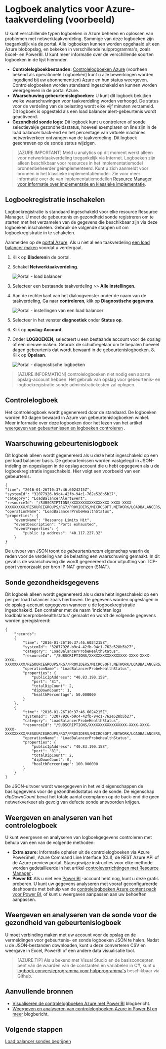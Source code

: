 <properties
   pageTitle="Activiteiten, gebeurtenissen en items controleren voor Load Balancer | Microsoft Azure"
   description="Informatie over het alert gebeurtenissen inschakelen en gezondheid status registratie voor Azure Load Balancer probe"
   services="load-balancer"
   documentationCenter="na"
   authors="sdwheeler"
   manager="carmonm"
   editor="tysonn"
   tags="azure-resource-manager"
/>
<tags
   ms.service="load-balancer"
   ms.devlang="na"
   ms.topic="article"
   ms.tgt_pltfrm="na"
   ms.workload="infrastructure-services"
   ms.date="10/24/2016"
   ms.author="sewhee" />

# <a name="log-analytics-for-azure-load-balancer-preview"></a>Logboek analytics voor Azure-taakverdeling (voorbeeld)

U kunt verschillende typen logboeken in Azure beheren en oplossen van problemen met netwerktaakverdeling. Sommige van deze logboeken zijn toegankelijk via de portal. Alle logboeken kunnen worden opgehaald uit een Azure blobopslag, en bekeken in verschillende hulpprogramma's, zoals Excel- en PowerBI. U kunt meer informatie over de verschillende soorten logboeken in de lijst hieronder.

- **Controlelogboekbestanden:** [Controlelogboeken Azure](../../articles/monitoring-and-diagnostics/insights-debugging-with-events.md) (voorheen bekend als operationele Logboeken) kunt u alle bewerkingen worden ingediend bij uw abonnement(en) Azure en hun status weergeven. Controlelogboeken worden standaard ingeschakeld en kunnen worden weergegeven in de portal Azure.
- **Waarschuwing gebeurtenislogboeken:** U kunt dit logboek bekijken welke waarschuwingen voor taakverdeling worden verhoogd. De status voor de verdeling van de belasting wordt elke vijf minuten verzameld. Dit logboek is opgesteld als een load balancer alert-gebeurtenis wordt geactiveerd.
- **Gezondheid sonde logs:** Dit logboek kunt u controleren of sonde selectievakje gezondheidsstatus, hoeveel exemplaren on line zijn in de load balancer back-end en het percentage van virtuele machines netwerkverkeer ontvangen van de taakverdeling. Dit logboek geschreven op de sonde status wijzigen.

>[AZURE.IMPORTANT] Meld u analytics op dit moment werkt alleen voor netwerktaakverdeling toegankelijk via Internet. Logboeken zijn alleen beschikbaar voor resources in het implementatiemodel bronnenbeheerder geïmplementeerd. Kunt u zich aanmeldt voor bronnen in het klassieke implementatiemodel. Zie voor meer informatie over de van implementatiemodellen [Resource Manager voor informatie over implementatie en klassieke implementatie](../../articles/resource-manager-deployment-model.md).

## <a name="enable-logging"></a>Logboekregistratie inschakelen

Logboekregistratie is standaard ingeschakeld voor elke resource Resource Manager. U moet de gebeurtenis en gezondheid sonde registreren om te starten met het verzamelen van de gegevens die beschikbaar zijn via deze logboeken inschakelen. Gebruik de volgende stappen uit om logboekregistratie in te schakelen.

Aanmelden op de [portal Azure](http://portal.azure.com). Als u niet al een taakverdeling [een load balancer maken](load-balancer-get-started-internet-arm-ps.md) voordat u verdergaat.

1. Klik op **Bladeren**in de portal.
2. Schakel **Netwerktaakverdeling**.

    ![Portal - load balancer](./media/load-balancer-monitor-log/load-balancer-browse.png)

3. Selecteer een bestaande taakverdeling >> **Alle instellingen**.
4. Aan de rechterkant van het dialoogvenster onder de naam van de taakverdeling, Ga naar **controleren**, klik op **Diagnostische gegevens**.

    ![Portal - instellingen van een load balancer](./media/load-balancer-monitor-log/load-balancer-settings.png)

5. Selecteer in het venster **diagnostiek** onder **Status** **op**.
6. Klik op **opslag-Account**.
7. Onder **LOGBOEKEN**, selecteert u een bestaande account voor de opslag of een nieuwe maken. Gebruik de schuifregelaar om te bepalen hoeveel dagen gebeurtenis dat wordt bewaard in de gebeurtenislogboeken. 8. Klik op **Opslaan**.

    ![Portal - diagnostische logboeken](./media/load-balancer-monitor-log/load-balancer-diagnostics.png)

>[AZURE.INFORMATION] controlelogboeken niet nodig een aparte opslag-account hebben. Het gebruik van opslag voor gebeurtenis- en logboekregistratie sonde administratiekosten zal oplopen.

## <a name="audit-log"></a>Controlelogboek

Het controlelogboek wordt gegenereerd door de standaard. De logboeken worden 90 dagen bewaard in Azure van gebeurtenislogboeken winkel. Meer informatie over deze logboeken door het lezen van het artikel [weergeven van gebeurtenissen en logboeken controleren](../../articles/monitoring-and-diagnostics/insights-debugging-with-events.md) .

## <a name="alert-event-log"></a>Waarschuwing gebeurtenislogboek

Dit logboek alleen wordt gegenereerd als u deze hebt ingeschakeld op een per load balancer basis. De gebeurtenissen worden vastgelegd in JSON-indeling en opgeslagen in de opslag account die u hebt opgegeven als u de logboekregistratie ingeschakeld. Hier volgt een voorbeeld van een gebeurtenis.

    {
    "time": "2016-01-26T10:37:46.6024215Z",
    "systemId": "32077926-b9c4-42fb-94c1-762e528b5b27",
    "category": "LoadBalancerAlertEvent",
    "resourceId": "/SUBSCRIPTIONS/XXXXXXXXXXXXXXXXX-XXXX-XXXX-XXXXXXXXX/RESOURCEGROUPS/RG7/PROVIDERS/MICROSOFT.NETWORK/LOADBALANCERS/WWEBLB",
    "operationName": "LoadBalancerProbeHealthStatus",
    "properties": {
        "eventName": "Resource Limits Hit",
        "eventDescription": "Ports exhausted",
        "eventProperties": {
            "public ip address": "40.117.227.32"
        }
    }

De uitvoer van JSON toont de *gebeurtenisnaam* eigenschap waarin de reden voor de verdeling van de belasting een waarschuwing gemaakt. In dit geval is de waarschuwing die wordt gegenereerd door uitputting van TCP-poort veroorzaakt per bron IP NAT grenzen (SNAT).

## <a name="health-probe-log"></a>Sonde gezondheidsgegevens

Dit logboek alleen wordt gegenereerd als u deze hebt ingeschakeld op een per per load balancer zoals hierboven. De gegevens worden opgeslagen in de opslag-account opgegeven wanneer u de logboekregistratie ingeschakeld. Een container met de naam 'inzichten logs loadbalancerprobehealthstatus' gemaakt en wordt de volgende gegevens worden geregistreerd:

    {
        "records":
        {
            "time": "2016-01-26T10:37:46.6024215Z",
            "systemId": "32077926-b9c4-42fb-94c1-762e528b5b27",
            "category": "LoadBalancerProbeHealthStatus",
            "resourceId": "/SUBSCRIPTIONS/XXXXXXXXXXXXXXXXX-XXXX-XXXX-XXXX-XXXXXXXXX/RESOURCEGROUPS/RG7/PROVIDERS/MICROSOFT.NETWORK/LOADBALANCERS/WWEBLB",
            "operationName": "LoadBalancerProbeHealthStatus",
            "properties": {
                "publicIpAddress": "40.83.190.158",
                "port": "81",
                "totalDipCount": 2,
                "dipDownCount": 1,
                "healthPercentage": 50.000000
            }
        },
        {
            "time": "2016-01-26T10:37:46.6024215Z",
            "systemId": "32077926-b9c4-42fb-94c1-762e528b5b27",
            "category": "LoadBalancerProbeHealthStatus",
            "resourceId": "/SUBSCRIPTIONS/XXXXXXXXXXXXXXXXX-XXXX-XXXX-XXXX-XXXXXXXXX/RESOURCEGROUPS/RG7/PROVIDERS/MICROSOFT.NETWORK/LOADBALANCERS/WWEBLB",
            "operationName": "LoadBalancerProbeHealthStatus",
            "properties": {
                "publicIpAddress": "40.83.190.158",
                "port": "81",
                "totalDipCount": 2,
                "dipDownCount": 0,
                "healthPercentage": 100.000000
            }
        }
    }

De JSON-uitvoer wordt weergegeven in het veld eigenschappen de basisgegevens voor de gezondheidsstatus van de sonde. De eigenschap *dipDownCount* bevat het totale aantal exemplaren op de back-end die geen netwerkverkeer als gevolg van defecte sonde antwoorden krijgen.

## <a name="view-and-analyze-the-audit-log"></a>Weergeven en analyseren van het controlelogboek

U kunt weergeven en analyseren van logboekgegevens controleren met behulp van een van de volgende methoden:

- **Extra azure:** Informatie ophalen uit de controlelogboeken via Azure PowerShell, Azure Command Line Interface (CLI), de REST Azure API of de Azure preview portal. Stapsgewijze instructies voor elke methode worden gedetailleerde in het artikel [controleverrichtingen met Resource Manager](../../articles/resource-group-audit.md) .
- **Power BI:** Als u niet een [Power BI](https://powerbi.microsoft.com/pricing) -account hebt nog, kunt u deze gratis proberen. U kunt uw gegevens analyseren met vooraf geconfigureerde dashboards met behulp van de [controlelogboeken Azure content pack voor Power BI](https://powerbi.microsoft.com/documentation/powerbi-content-pack-azure-audit-logs), of kunt u weergaven aanpassen aan uw behoeften aanpassen.

## <a name="view-and-analyze-the-health-probe-and-event-log"></a>Weergeven en analyseren van de sonde voor de gezondheid van gebeurtenislogboek

U moet verbinding maken met uw account voor de opslag en de vermeldingen voor gebeurtenis- en sonde logboeken JSON te halen. Nadat u de JSON-bestanden downloaden, kunt u deze converteren CSV en weergave in Excel, PowerBI of een andere data visualisatie tool.

>[AZURE.TIP] Als u bekend met Visual Studio en de basisconcepten bent van de waarden van de constanten en variabelen in C#, kunt u [logboek conversieprogramma voor hulpprogramma's](https://github.com/Azure-Samples/networking-dotnet-log-converter) beschikbaar via Github.

## <a name="additional-resources"></a>Aanvullende bronnen

- [Visualiseren de controlelogboeken Azure met Power BI](http://blogs.msdn.com/b/powerbi/archive/2015/09/30/monitor-azure-audit-logs-with-power-bi.aspx) blogbericht.
- [Weergeven en analyseren van controlelogboeken Azure in Power BI en meer](https://azure.microsoft.com/blog/analyze-azure-audit-logs-in-powerbi-more/) blogbericht.

## <a name="next-steps"></a>Volgende stappen

[Load balancer sondes begrijpen](load-balancer-custom-probe-overview.md)
